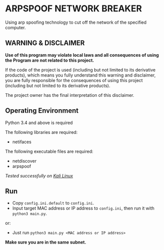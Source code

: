 # ARPSPOOF NETWORK BREAKER

Using arp spoofing technology to cut off the network of the specified computer.

## WARNING & DISCLAIMER

**Use of this program may violate local laws and all consequences of using the Program are not related to this project.**

If the code of the project is used (including but not limited to its derivative products), which means you fully understand this warning and disclaimer, you are fully responsible for the consequences of using this project (including but not limited to its derivative products).

The project owner has the final interpretation of this disclaimer.

## Operating Environment
Python 3.4 and above is required

The following libraries are required:

* netifaces

The following executable files are required:

* netdiscover
* arpspoof

*Tested successfully on [Kali Linux](https://www.kali.org/downloads/)*

## Run

* Copy `config.ini.default` to `config.ini`.
* Input target MAC address or IP address to `config.ini`, then run it with `python3 main.py`.

or:

* Just run `python3 main.py <MAC address or IP address>`

**Make sure you are in the same subnet.**